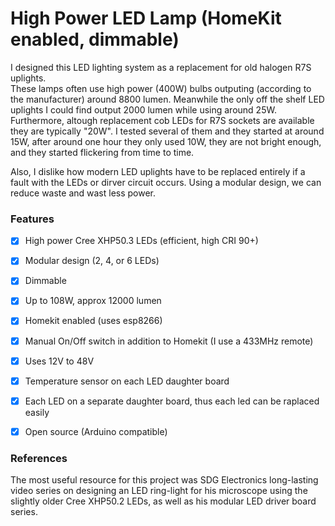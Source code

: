 # High Power LED Lamp (HomeKit enabled, dimmable)
I designed this LED lighting system as a replacement for old halogen R7S uplights.      
These lamps often use high power (400W) bulbs outputing (according to the manufacturer) around 8800 lumen. Meanwhile the only off the shelf LED uplights I could find output 2000 lumen while using around 25W. Furthermore, altough replacement cob LEDs for R7S sockets are available they are typically "20W". I tested several of them and they started at around 15W, after around one hour they only used 10W, they are not bright enough, and they started flickering from time to time.

Also, I dislike how modern LED uplights have to be replaced entirely if a fault with the LEDs or dirver circuit occurs.
Using a modular design, we can reduce waste and wast less power.

### Features
- [x] High power Cree XHP50.3 LEDs (efficient, high CRI 90+) 
- [x] Modular design (2, 4, or 6 LEDs) 
- [x] Dimmable
- [x] Up to 108W, approx 12000 lumen
- [x] Homekit enabled (uses esp8266)
- [x] Manual On/Off switch in addition to Homekit (I use a 433MHz remote)
- [x] Uses 12V to 48V
- [x] Temperature sensor on each LED daughter board
- [x] Each LED on a separate daughter board, thus each led can be raplaced easily
- [x] Open source (Arduino compatible)



### References
The most useful resource for this project was SDG Electronics long-lasting video series on designing an LED ring-light for his microscope using the slightly older Cree XHP50.2 LEDs, as well as his modular LED driver board series.
